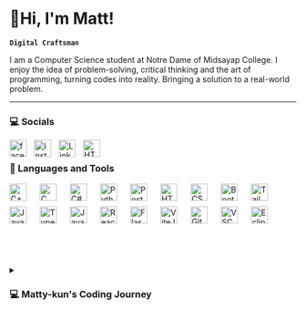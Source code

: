 # 👋Hi, I'm Matt!
**`Digital Craftsman`**

I am a Computer Science student at Notre Dame of Midsayap College. I enjoy the idea of problem-solving, critical thinking and the art of programming, turning codes into reality. Bringing a solution to a real-world problem.

---
### 💻 Socials
<img align="left" href="https://www.facebook.com/mattyyykun" alt="facebook icon" width="30px" style="padding-right: 10px;"  src="https://www.svgrepo.com/show/452196/facebook-1.svg" />
<img align="left" href="https://www.instagram.com/mattyy_kun/" alt="instagram icon" width="30px" style="padding-right: 10px;"  src="https://www.svgrepo.com/show/452229/instagram-1.svg"/>
<img align="left" href="https://www.linkedin.com/in/jm-vargas/" alt="LinkedIn Icon" width="30px" style="padding-right: 10px;"  src="https://www.svgrepo.com/show/448234/linkedin.svg"/>
<img align="left" href="https://x.com/mattyy_kun" alt="HTML" width="30px" style="padding-right: 10px;"  src="https://cdn2.iconfinder.com/data/icons/threads-by-instagram/24/x-logo-twitter-new-brand-512.png"/>

<br/>

### 💼 Languages and Tools
<div style="display: flex; flex-wrap: wrap; gap: 10px; align-items: center;">
          <img align="left" alt="C++" width="30px" style="padding-right: 10px;"  src="https://cdn.jsdelivr.net/gh/devicons/devicon@latest/icons/c/c-original.svg" />
          <img align="left" alt="C" width="30px" style="padding-right: 10px;"  src="https://cdn.jsdelivr.net/gh/devicons/devicon@latest/icons/cplusplus/cplusplus-original.svg" />
          <img align="left" alt="C#" width="30px" style="padding-right: 10px;"  src="https://cdn.jsdelivr.net/gh/devicons/devicon@latest/icons/csharp/csharp-original.svg" />
          <img align="left" alt="Python" width="30px" style="padding-right: 10px;"  src="https://cdn.jsdelivr.net/gh/devicons/devicon@latest/icons/python/python-original.svg" />
          <img align="left" alt="PostgeSQL" width="30px" style="padding-right: 10px;"  src="https://cdn.jsdelivr.net/gh/devicons/devicon@latest/icons/postgresql/postgresql-original.svg" />
          <img align="left" alt="HTML" width="30px" style="padding-right: 10px;"  src="https://cdn.jsdelivr.net/gh/devicons/devicon@latest/icons/html5/html5-original.svg" />
          <img align="left" alt="CSS" width="30px" style="padding-right: 10px;"  src="https://cdn.jsdelivr.net/gh/devicons/devicon@latest/icons/css3/css3-original.svg" />
          <img align="left" alt="Bootstrap" width="30px" style="padding-right: 10px; "  src="https://cdn.jsdelivr.net/gh/devicons/devicon@latest/icons/bootstrap/bootstrap-original.svg" />
          <img align="left" alt="Tailwind" width="30px" style="padding-right: 10px;"  src="https://cdn.jsdelivr.net/gh/devicons/devicon@latest/icons/tailwindcss/tailwindcss-original.svg" />
          <img align="left" alt="JavaScript" width="30px" style="padding-right: 10px;"  src="https://cdn.jsdelivr.net/gh/devicons/devicon@latest/icons/javascript/javascript-original.svg" />
          <img align="left" alt="TypeScript" width="30px" style="padding-right: 10px;"  src="https://cdn.jsdelivr.net/gh/devicons/devicon@latest/icons/typescript/typescript-original.svg" />
          <img align="left" alt="Java" width="30px" style="padding-right: 10px;"  src="https://cdn.jsdelivr.net/gh/devicons/devicon@latest/icons/java/java-original.svg" />
          <img align="left" alt="ReactJS" width="30px" style="padding-right: 10px;"  src="https://cdn.jsdelivr.net/gh/devicons/devicon@latest/icons/react/react-original.svg" />
          <img align="left" alt="Flask" width="30px" style="padding-right: 10px;"  src="https://cdn.jsdelivr.net/gh/devicons/devicon@latest/icons/flask/flask-original.svg" />
          <img align="left" alt="ViteJS" width="30px" style="padding-right: 10px;"  src="https://cdn.jsdelivr.net/gh/devicons/devicon@latest/icons/vitejs/vitejs-original.svg" />
          <img align="left" alt="Git" width="30px" style="padding-right: 10px;"  src="https://cdn.jsdelivr.net/gh/devicons/devicon@latest/icons/git/git-original.svg" />
          <img align="left" alt="VSCode" width="30px" style="padding-right: 10px;"  src="https://cdn.jsdelivr.net/gh/devicons/devicon@latest/icons/vscode/vscode-original.svg" />
          <img align="left" alt="Eclipse" width="30px" style="padding-right: 10px;"  src="https://cdn.jsdelivr.net/gh/devicons/devicon@latest/icons/eclipse/eclipse-original.svg" />
</div>
          

<br />


<br/>

#

<details><summary><h3>💻 Matty-kun's Coding Journey</h3></summary>
I started my coding journey when I was 17 years old. My brother introduced me to the world of programming. I wasn't excited or so sure about it but I just gave it a try. I first learn the language of JavaScript on an online course in Udemy, but I didn't really understand, the terms used was, for me, advanced. I mean, I was enjoying but I want to start from the basics of the basics. So, my brother refer me to another website called freeCodeCamp.org, I was instantly hooked and and got my first certificate. I also saw the course CS50 by the Harvard University, and I really love what I'm learning there because of its rich content and understable lessons and also the teaching style. I am a 7 months-old programmer  and still continuing...</details>
